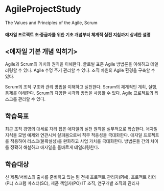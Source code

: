 # AgileProjectStudy
The Values and Principles of the Agile, Scrum

#### 애자일 프로젝트 초∙중급자를 위한 기초 개념부터 체계적 실전 지침까지 상세한 설명

## <애자일 기본 개념 익히기>
Agile과 Scrum의 가치와 원칙을 이해한다.
글로벌 표준 Agile 방법론을 이해하고 테일러링할 수 있다.
Agile 수명 주기 관리할 수 있다.
조직 차원의 Agile 환경을 구축할 수 있다.

Scrum의 조직 구조와 관리 방법을 이해하고 실천한다.
Scrum의 체계적인 계획, 실행, 통제를 이해한다.
Scrum의 다양한 시각화 방법을 사용할 수 있다.
Agile 프로젝트의 리스크를 관리할 수 있다.
 
## 학습목표
최근 조직 경영의 대세로 자리 잡은 애자일의 실천 원칙을 실무적으로 학습한다.
애자일 지식을 모범 예제와 연관시켜 살펴봄으로써 직무 적응성을 극대화한다.
애자일 프로젝트를 적용하여 리스크(불확실성)를 완화하고 사업 가치를 극대화한다.
방법론들 간의 차이를 정확히 해설하고 애자일을 올바르게 테일러링한다.

## 학습대상
신 제품/서비스의 출시를 준비하고 있는 팀 전체
프로젝트 관리자(PM), 프로젝트 리더(PL)
스크럼 마스터(SC), 제품 책임자(PO)
IT 조직, 연구개발 조직의 관리자
